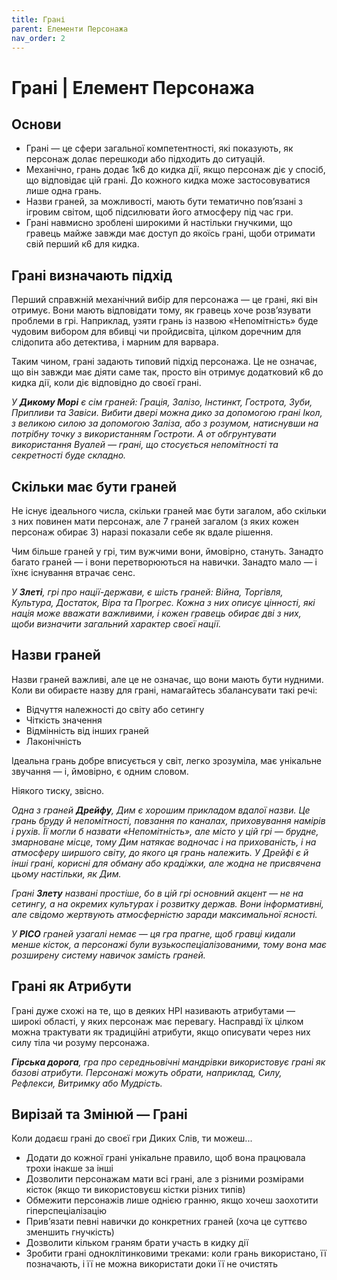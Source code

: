 ```yaml
---
title: Грані
parent: Елементи Персонажа
nav_order: 2
---
```


# Грані | Елемент Персонажа

## Основи
- Грані — це сфери загальної компетентності, які показують, як персонаж долає перешкоди або підходить до ситуацій.
- Механічно, грань додає 1к6 до кидка дії, якщо персонаж діє у спосіб, що відповідає цій грані. До кожного кидка може застосовуватися лише одна грань.
- Назви граней, за можливості, мають бути тематично пов’язані з ігровим світом, щоб підсилювати його атмосферу під час гри.
- Грані навмисно зроблені широкими й настільки гнучкими, що гравець майже завжди має доступ до якоїсь грані, щоби отримати свій перший к6 для кидка.

## Грані визначають підхід
Перший справжній механічний вибір для персонажа — це грані, які він отримує. Вони мають відповідати тому, як гравець хоче розв’язувати проблеми в грі. Наприклад, узяти грань із назвою «Непомітність» буде чудовим вибором для вбивці чи пройдисвіта, цілком доречним для слідопита або детектива, і марним для варвара. 

Таким чином, грані задають типовий підхід персонажа. Це не означає, що він завжди має діяти саме так, просто він отримує додатковий к6 до кидка дії, коли діє відповідно до своєї грані.

_У **Дикому Морі** є сім граней: Грація, Залізо, Інстинкт, Гострота, Зуби, Припливи та Завіси. Вибити двері можна дико за допомогою грані Ікол, з великою силою за допомогою Заліза, або з розумом, натиснувши на потрібну точку з використанням Гостроти. А от обгрунтувати використання Вуалей — грані, що стосується непомітності та секретності буде складно._

## Скільки має бути граней
Не існує ідеального числа, скільки граней має бути загалом, або скільки з них повинен мати персонаж, але 7 граней загалом (з яких кожен персонаж обирає 3) наразі показали себе як вдале рішення.

Чим більше граней у грі, тим вужчими вони, ймовірно, стануть. Занадто багато граней — і вони перетворюються на навички. Занадто мало — і їхнє існування втрачає сенс.

_У **Злеті**, грі про нації-держави, є шість граней: Війна, Торгівля, Культура, Достаток, Віра та Прогрес. Кожна з них описує цінності, які нація може вважати важливими, і кожен гравець обирає дві з них, щоби визначити загальний характер своєї нації._

##  Назви граней
Назви граней важливі, але це не означає, що вони мають бути нудними. Коли ви обираєте назву для грані, намагайтесь збалансувати такі речі:
- Відчуття належності до світу або сетингу
- Чіткість значення
- Відмінність від інших граней
- Лаконічність

Ідеальна грань добре вписується у світ, легко зрозуміла, має унікальне звучання — і, ймовірно, є одним словом.

Ніякого тиску, звісно.

_Одна з граней **Дрейфу**, Дим є хорошим прикладом вдалої назви. Це грань бруду й непомітності, повзання по каналах, приховування намірів і рухів. Її могли б назвати «Непомітність», але місто у цій грі — брудне, змарноване місце, тому Дим натякає водночас і на прихованість, і на атмосферу ширшого світу, до якого ця грань належить. У Дрейфі є й інші грані, корисні для обману або крадіжки, але жодна не присвячена цьому настільки, як Дим._

_Грані **Злету** названі простіше, бо в цій грі основний акцент — не на сетингу, а на окремих культурах і розвитку держав. Вони інформативні, але свідомо жертвують атмосферністю заради максимальної ясності._

_У **PICO** граней узагалі немає — ця гра прагне, щоб гравці кидали менше кісток, а персонажі були вузькоспеціалізованими, тому вона має розширену систему навичок замість граней._

## Грані як Атрибути
Грані дуже схожі на те, що в деяких НРІ називають атрибутами — широкі області, у яких персонаж має перевагу. Насправді їх цілком можна трактувати як традиційні атрибути, якщо описувати через них силу тіла чи розуму персонажа.

_**Гірська дорога**, гра про середньовічні мандрівки використовує грані як базові атрибути. Персонажі можуть обрати, наприклад, Силу, Рефлекси, Витримку або Мудрість._

## Вирізай та Змінюй — Грані
Коли додаєш грані до своєї гри Диких Слів, ти можеш...
- Додати до кожної грані унікальне правило, щоб вона працювала трохи інакше за інші
- Дозволити персонажам мати всі грані, але з різними розмірами кісток (якщо ти використовуєш кістки різних типів)
- Обмежити персонажів лише однією гранню, якщо хочеш заохотити гіперспеціалізацію
- Прив’язати певні навички до конкретних граней (хоча це суттєво зменшить гнучкість)
- Дозволити кільком граням брати участь в кидку дії
- Зробити грані одноклітинковими треками: коли грань використано, її позначають, і її не можна використати доки її не очистять
